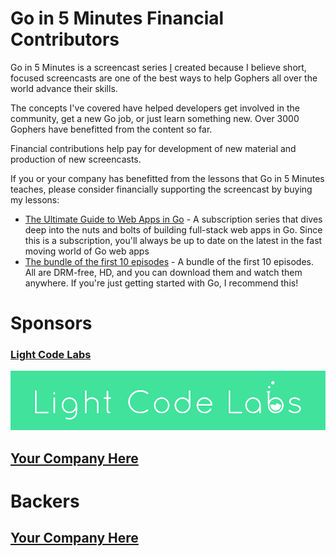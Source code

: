 # Go in 5 Minutes Financial Contributors

Go in 5 Minutes is a screencast series [I](https://github.com/arschles) created because
I believe short, focused screencasts are one of the best ways to help Gophers all over
the world advance their skills.

The concepts I've covered have helped developers get involved in the community, get a new
Go job, or just learn something new. Over 3000 Gophers have benefitted from the content
so far.

Financial contributions help pay for development of new material and production of new screencasts.

If you or your company has benefitted from the lessons that Go in 5 Minutes teaches, please consider financially supporting the screencast by buying my lessons:

- [The Ultimate Guide to Web Apps in Go](https://gum.co/hgHhj?wanted=true) - A subscription series that dives deep into the nuts and bolts of building full-stack web apps in Go. Since this is a subscription, you'll always be up to date on the latest in the fast moving world of Go web apps
- [The bundle of the first 10 episodes](https://gumroad.com/l/gifm-1-10?wanted=true) - A bundle of the first 10 episodes. All are DRM-free, HD, and you can download them and watch them anywhere. If you're just getting started with Go, I recommend this!

# Sponsors

### [Light Code Labs](https://www.lightcodelabs.com/)

![Light Code Labs](./www/static/img/light-code-labs.png)

## [Your Company Here](https://patreon.com/goin5minutes)

# Backers

## [Your Company Here](https://patreon.com/goin5minutes)
